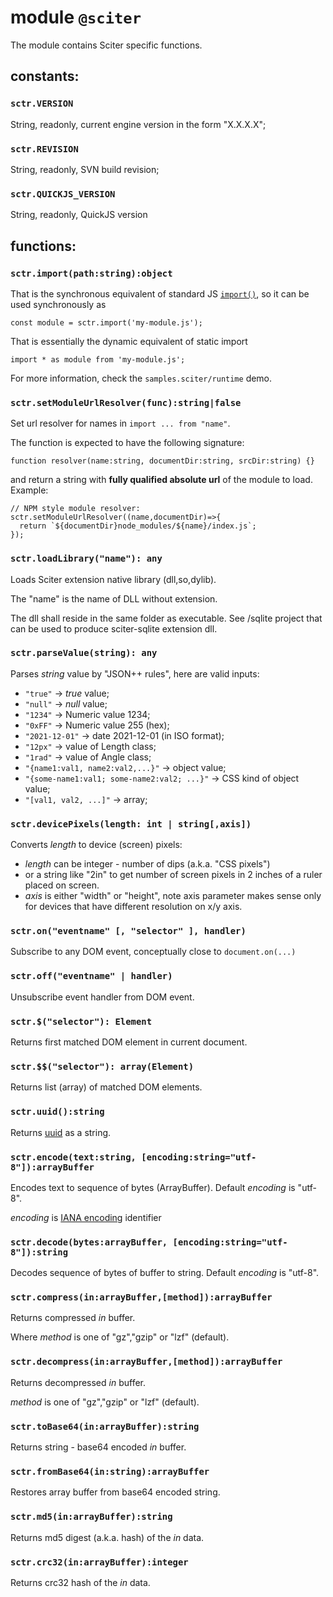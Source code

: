 # module `@sciter`

The module contains Sciter specific functions.

## constants:

### `sctr.VERSION`

String, readonly, current engine version in the form "X.X.X.X";

### `sctr.REVISION`

String, readonly, SVN build revision;

### `sctr.QUICKJS_VERSION`

String, readonly, QuickJS version

## functions:

### `sctr.import(path:string):object`

That is the synchronous equivalent of standard JS [`import()`](https://developer.mozilla.org/en-US/docs/Web/JavaScript/Reference/Statements/import#dynamic_imports), so it can be used synchronously as

```JS
const module = sctr.import('my-module.js');
```

That is essentially the dynamic equivalent of static import

```JS
import * as module from 'my-module.js';
```

For more information, check the `samples.sciter/runtime` demo.

### `sctr.setModuleUrlResolver(func):string|false`

Set url resolver for names in `import ... from "name"`.

The function is expected to have the following signature:

```function resolver(name:string, documentDir:string, srcDir:string) {}```

and return a string with **fully qualified absolute url** of the module to load. Example:

```
// NPM style module resolver:
sctr.setModuleUrlResolver((name,documentDir)=>{
  return `${documentDir}node_modules/${name}/index.js`;
});
```

### `sctr.loadLibrary("name"): any`

Loads Sciter extension native library (dll,so,dylib). 

The "name" is the name of DLL without extension. 

The dll shall reside in the same folder as executable. See /sqlite project that can be used to produce sciter-sqlite extension dll.

### `sctr.parseValue(string): any`

Parses _string_ value by "JSON++ rules", here are valid inputs:

* `"true"` -> _true_ value;
* `"null"` -> _null_ value;
* `"1234"` ->  Numeric value 1234;
* `"0xFF"` ->  Numeric value 255 (hex);
* `"2021-12-01"` -> date 2021-12-01 (in ISO format);
* `"12px"` -> value of Length class;
* `"1rad"` -> value of Angle class;
* `"{name1:val1, name2:val2,...}"` -> object value;
* `"{some-name1:val1; some-name2:val2; ...}"` -> CSS kind of object value;
* `"[val1, val2, ...]"` -> array;

### `sctr.devicePixels(length: int | string[,axis])`
   
Converts _length_ to device (screen) pixels:

- _length_ can be integer - number of dips (a.k.a. "CSS pixels")  
- or a string like "2in" to get number of screen pixels in 2 inches of a ruler placed on screen.
- _axis_ is either "width" or "height", note axis parameter makes sense only for devices that have different resolution on x/y axis.


### `sctr.on("eventname" [, "selector" ], handler)`

Subscribe to any DOM event, conceptually close to `document.on(...)`

### `sctr.off("eventname" | handler)`

Unsubscribe event handler from DOM event.

### `sctr.$("selector"): Element`

Returns first matched DOM element in current document.

### `sctr.$$("selector"): array(Element)`

Returns list (array) of matched DOM elements.

### `sctr.uuid():string`

Returns [uuid](https://en.wikipedia.org/wiki/Universally_unique_identifier) as a string.

### `sctr.encode(text:string, [encoding:string="utf-8"]):arrayBuffer`

Encodes text to sequence of bytes (ArrayBuffer). Default _encoding_ is "utf-8".

  _encoding_ is [IANA encoding](https://www.iana.org/assignments/character-sets/character-sets.xhtml) identifier

### `sctr.decode(bytes:arrayBuffer, [encoding:string="utf-8"]):string`

Decodes sequence of bytes of buffer to string. Default _encoding_ is "utf-8".

### `sctr.compress(in:arrayBuffer,[method]):arrayBuffer`

Returns compressed _in_ buffer.

Where _method_ is one of "gz","gzip" or "lzf" (default).

### `sctr.decompress(in:arrayBuffer,[method]):arrayBuffer`

Returns decompressed _in_ buffer.

_method_ is one of "gz","gzip" or "lzf" (default).

### `sctr.toBase64(in:arrayBuffer):string`

Returns string - base64 encoded _in_ buffer.

### `sctr.fromBase64(in:string):arrayBuffer`

Restores array buffer from base64 encoded string.

### `sctr.md5(in:arrayBuffer):string`

Returns md5 digest (a.k.a. hash) of the _in_ data.

### `sctr.crc32(in:arrayBuffer):integer`

Returns crc32 hash of the _in_ data.


